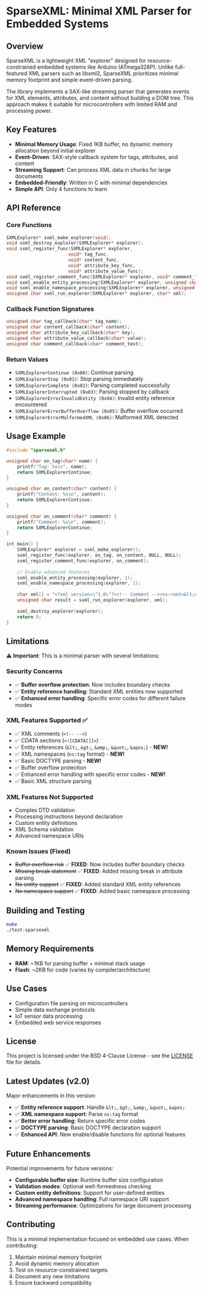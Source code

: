 # SparseXML: Minimal XML Parser for Embedded Systems

## Overview
SparseXML is a lightweight XML "explorer" designed for resource-constrained embedded systems like Arduino (ATmega328P). Unlike full-featured XML parsers such as libxml2, SparseXML prioritizes minimal memory footprint and simple event-driven parsing.

The library implements a SAX-like streaming parser that generates events for XML elements, attributes, and content without building a DOM tree. This approach makes it suitable for microcontrollers with limited RAM and processing power.

## Key Features
- **Minimal Memory Usage**: Fixed 1KB buffer, no dynamic memory allocation beyond initial explorer
- **Event-Driven**: SAX-style callback system for tags, attributes, and content
- **Streaming Support**: Can process XML data in chunks for large documents
- **Embedded-Friendly**: Written in C with minimal dependencies
- **Simple API**: Only 4 functions to learn

## API Reference

### Core Functions
```c
SXMLExplorer* sxml_make_explorer(void);
void sxml_destroy_explorer(SXMLExplorer* explorer);
void sxml_register_func(SXMLExplorer* explorer, 
                       void* tag_func, 
                       void* content_func, 
                       void* attribute_key_func, 
                       void* attribute_value_func);
void sxml_register_comment_func(SXMLExplorer* explorer, void* comment_func);
void sxml_enable_entity_processing(SXMLExplorer* explorer, unsigned char enable);
void sxml_enable_namespace_processing(SXMLExplorer* explorer, unsigned char enable);
unsigned char sxml_run_explorer(SXMLExplorer* explorer, char* xml);
```

### Callback Function Signatures
```c
unsigned char tag_callback(char* tag_name);
unsigned char content_callback(char* content);
unsigned char attribute_key_callback(char* key);
unsigned char attribute_value_callback(char* value);
unsigned char comment_callback(char* comment_text);
```

### Return Values
- `SXMLExplorerContinue (0x00)`: Continue parsing
- `SXMLExplorerStop (0x01)`: Stop parsing immediately
- `SXMLExplorerComplete (0x02)`: Parsing completed successfully
- `SXMLExplorerInterrupted (0x03)`: Parsing stopped by callback
- `SXMLExplorerErrorInvalidEntity (0x04)`: Invalid entity reference encountered
- `SXMLExplorerErrorBufferOverflow (0x05)`: Buffer overflow occurred
- `SXMLExplorerErrorMalformedXML (0x06)`: Malformed XML detected

## Usage Example
```c
#include "sparsexml.h"

unsigned char on_tag(char* name) {
    printf("Tag: %s\n", name);
    return SXMLExplorerContinue;
}

unsigned char on_content(char* content) {
    printf("Content: %s\n", content);
    return SXMLExplorerContinue;
}

unsigned char on_comment(char* comment) {
    printf("Comment: %s\n", comment);
    return SXMLExplorerContinue;
}

int main() {
    SXMLExplorer* explorer = sxml_make_explorer();
    sxml_register_func(explorer, on_tag, on_content, NULL, NULL);
    sxml_register_comment_func(explorer, on_comment);
    
    // Enable advanced features
    sxml_enable_entity_processing(explorer, 1);
    sxml_enable_namespace_processing(explorer, 1);
    
    char xml[] = "<?xml version=\"1.0\"?><!-- Comment --><ns:root>&lt;content&gt;</ns:root>";
    unsigned char result = sxml_run_explorer(explorer, xml);
    
    sxml_destroy_explorer(explorer);
    return 0;
}
```

## Limitations
⚠️ **Important**: This is a minimal parser with several limitations:

### Security Concerns
- ✅ **Buffer overflow protection**: Now includes boundary checks
- ✅ **Entity reference handling**: Standard XML entities now supported
- ✅ **Enhanced error handling**: Specific error codes for different failure modes

### XML Features Supported ✅
- ✅ XML comments (`<!-- -->`)
- ✅ CDATA sections (`<![CDATA[]]>`)
- ✅ Entity references (`&lt;`, `&gt;`, `&amp;`, `&quot;`, `&apos;`) - **NEW!**
- ✅ XML namespaces (`ns:tag` format) - **NEW!**
- ✅ Basic DOCTYPE parsing - **NEW!**
- ✅ Buffer overflow protection
- ✅ Enhanced error handling with specific error codes - **NEW!**
- ✅ Basic XML structure parsing

### XML Features Not Supported
- Complex DTD validation
- Processing instructions beyond declaration
- Custom entity definitions
- XML Schema validation
- Advanced namespace URIs

### Known Issues (Fixed)
- ~~Buffer overflow risk~~ ✅ **FIXED**: Now includes buffer boundary checks
- ~~Missing break statement~~ ✅ **FIXED**: Added missing break in attribute parsing
- ~~No entity support~~ ✅ **FIXED**: Added standard XML entity references
- ~~No namespace support~~ ✅ **FIXED**: Added basic namespace processing

## Building and Testing
```bash
make
./test-sparsexml
```

## Memory Requirements
- **RAM**: ~1KB for parsing buffer + minimal stack usage
- **Flash**: ~2KB for code (varies by compiler/architecture)

## Use Cases
- Configuration file parsing on microcontrollers
- Simple data exchange protocols
- IoT sensor data processing
- Embedded web service responses

## License
This project is licensed under the BSD 4-Clause License - see the [LICENSE](LICENSE) file for details.

## Latest Updates (v2.0)
Major enhancements in this version:
- ✅ **Entity reference support**: Handle `&lt;`, `&gt;`, `&amp;`, `&quot;`, `&apos;`
- ✅ **XML namespace support**: Parse `ns:tag` format
- ✅ **Better error handling**: Return specific error codes
- ✅ **DOCTYPE parsing**: Basic DOCTYPE declaration support
- ✅ **Enhanced API**: New enable/disable functions for optional features

## Future Enhancements
Potential improvements for future versions:
- **Configurable buffer size**: Runtime buffer size configuration
- **Validation modes**: Optional well-formedness checking
- **Custom entity definitions**: Support for user-defined entities
- **Advanced namespace handling**: Full namespace URI support
- **Streaming performance**: Optimizations for large document processing

## Contributing
This is a minimal implementation focused on embedded use cases. When contributing:
1. Maintain minimal memory footprint
2. Avoid dynamic memory allocation
3. Test on resource-constrained targets
4. Document any new limitations
5. Ensure backward compatibility
